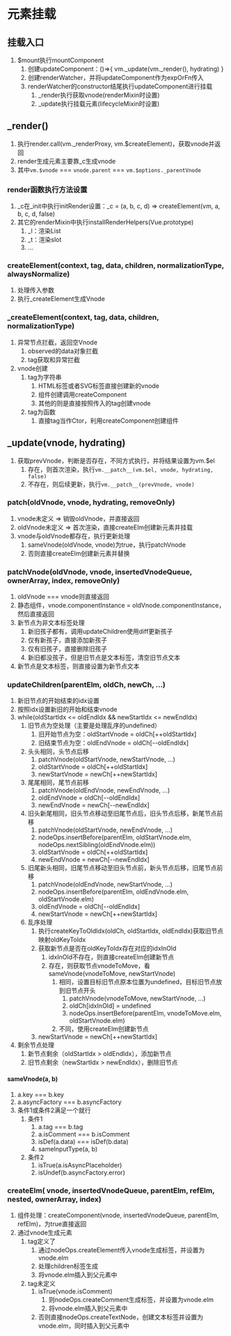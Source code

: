 # 元素挂载

## 挂载入口

1. $mount执行mountComponent
    1. 创建updateComponent：()=>{  vm._update(vm._render(), hydrating) }
    2. 创建renderWatcher，并将updateComponent作为expOrFn传入
    3. renderWatcher的constructor结尾执行updateComponent进行挂载
        1. _render执行获取vnode(renderMixin时设置)
        2. _update执行挂载元素(lifecycleMixin时设置)

## _render()

1. 执行render.call(vm._renderProxy, vm.$createElement)，获取vnode并返回
2. render生成元素主要靠_c生成vnode
3. 其中`vm.$vnode` === `vnode.parent` === `vm.$options._parentVnode`

### render函数执行方法设置

1. _c在_init中执行initRender设置：_c = (a, b, c, d) => createElement(vm, a, b, c, d, false)
2. 其它的renderMixin中执行installRenderHelpers(Vue.prototype)
    1. _l：渲染List
    2. _t：渲染slot
    3. ...

### createElement(context, tag, data, children, normalizationType, alwaysNormalize)

1. 处理传入参数
2. 执行_createElement生成Vnode

### _createElement(context, tag, data, children, normalizationType)

1. 异常节点拦截，返回空Vnode
    1. observed的data对象拦截
    2. tag获取和异常拦截
2. vnode创建
    1. tag为字符串
        1. HTML标签或者SVG标签直接创建新的vnode
        2. 组件创建调用createComponent
        3. 其他的则是直接按照传入的tag创建vnode
    2. tag为函数
        1. 直接tag当作Ctor，利用createComponent创建组件

## _update(vnode, hydrating)

1. 获取prevVnode，判断是否存在，不同方式执行，并将结果设置为vm.$el
    1. 存在，则首次渲染，执行`vm.__patch__(vm.$el, vnode, hydrating, false)`
    2. 不存在，则后续更新，执行`vm.__patch__(prevVnode, vnode)`

### patch(oldVnode, vnode, hydrating, removeOnly)

1. vnode未定义 => 销毁oldVnode，并直接返回
2. oldVnode未定义 => 首次渲染，直接createElm创建新元素并挂载
3. vnode与oldVnode都存在，执行更新处理
    1. sameVnode(oldVnode, vnode)为true，执行patchVnode
    2. 否则直接createElm创建新元素并替换

### patchVnode(oldVnode, vnode, insertedVnodeQueue, ownerArray, index, removeOnly)

1. oldVnode === vnode则直接返回
2. 静态组件，vnode.componentInstance = oldVnode.componentInstance，然后直接返回
3. 新节点为非文本标签处理
    1. 新旧孩子都有，调用updateChildren使用diff更新孩子
    2. 仅有新孩子，直接添加新孩子
    3. 仅有旧孩子，直接删除旧孩子
    4. 新旧都没孩子，但是旧节点是文本标签，清空旧节点文本
4. 新节点是文本标签，则直接设置为新节点文本

### updateChildren(parentElm, oldCh, newCh, ...)

1. 新旧节点的开始结束的idx设置
2. 按照idx设置新旧的开始和结束vnode
3. while(oldStartIdx <= oldEndIdx && newStartIdx <= newEndIdx)
    1. 旧节点为空处理（主要是处理乱序的undefined）
        1. 旧开始节点为空：oldStartVnode = oldCh[++oldStartIdx]
        2. 旧结束节点为空：oldEndVnode = oldCh[--oldEndIdx]
    2. 头头相同，头节点后移
        1. patchVnode(oldStartVnode, newStartVnode, ...)
        2. oldStartVnode = oldCh[++oldStartIdx]
        3. newStartVnode = newCh[++newStartIdx]
    3. 尾尾相同，尾节点前移
        1. patchVnode(oldEndVnode, newEndVnode, ...)
        2. oldEndVnode = oldCh[--oldEndIdx]
        3. newEndVnode = newCh[--newEndIdx]
    4. 旧头新尾相同，旧头节点移动至旧尾节点后，旧头节点后移，新尾节点前移
        1. patchVnode(oldStartVnode, newEndVnode, ...)
        2. nodeOps.insertBefore(parentElm, oldStartVnode.elm, nodeOps.nextSibling(oldEndVnode.elm))
        3. oldStartVnode = oldCh[++oldStartIdx]
        4. newEndVnode = newCh[--newEndIdx]
    5. 旧尾新头相同，旧尾节点移动至旧头节点前，新头节点后移，旧尾节点前移
        1. patchVnode(oldEndVnode, newStartVnode, ...)
        2. nodeOps.insertBefore(parentElm, oldEndVnode.elm, oldStartVnode.elm)
        3. oldEndVnode = oldCh[--oldEndIdx]
        4. newStartVnode = newCh[++newStartIdx]
    6. 乱序处理
        1. 执行createKeyToOldIdx(oldCh, oldStartIdx, oldEndIdx)获取旧节点映射oldKeyToIdx
        2. 获取新节点是否在oldKeyToIdx存在对应的idxInOld
            1. idxInOld不存在，则直接createElm创建新节点
            2. 存在，则获取节点vnodeToMove，看sameVnode(vnodeToMove, newStartVnode)
                1. 相同，设置目标旧节点原本位置为undefined，目标旧节点放到旧节点开头
                    1. patchVnode(vnodeToMove, newStartVnode,  ...)
                    2. oldCh[idxInOld] = undefined
                    3. nodeOps.insertBefore(parentElm, vnodeToMove.elm, oldStartVnode.elm)
                2. 不同，使用createElm创建新节点
        3. newStartVnode = newCh[++newStartIdx]
4. 剩余节点处理
   1. 新节点剩余（oldStartIdx > oldEndIdx），添加新节点
   2. 旧节点剩余（newStartIdx > newEndIdx），删除旧节点

#### sameVnode(a, b)

1. a.key === b.key
2. a.asyncFactory === b.asyncFactory
3. 条件1或条件2满足一个就行
    1. 条件1
        1. a.tag === b.tag
        2. a.isComment === b.isComment
        3. isDef(a.data) === isDef(b.data)
        4. sameInputType(a, b)
    2. 条件2
        1. isTrue(a.isAsyncPlaceholder)
        2. isUndef(b.asyncFactory.error)

### createElm( vnode, insertedVnodeQueue, parentElm, refElm, nested, ownerArray, index)

1. 组件处理：createComponent(vnode, insertedVnodeQueue, parentElm, refElm)，为true直接返回
2. 通过vnode生成元素
    1. tag定义了
        1. 通过nodeOps.createElement传入vnode生成标签，并设置为vnode.elm
        2. 处理children标签生成
        3. 将vnode.elm插入到父元素中
    2. tag未定义
        1. isTrue(vnode.isComment)
            1. 则nodeOps.createComment生成标签，并设置为vnode.elm
            2. 将vnode.elm插入到父元素中
        2. 否则直接nodeOps.createTextNode，创建文本标签并设置为vnode.elm，同时插入到父元素中
